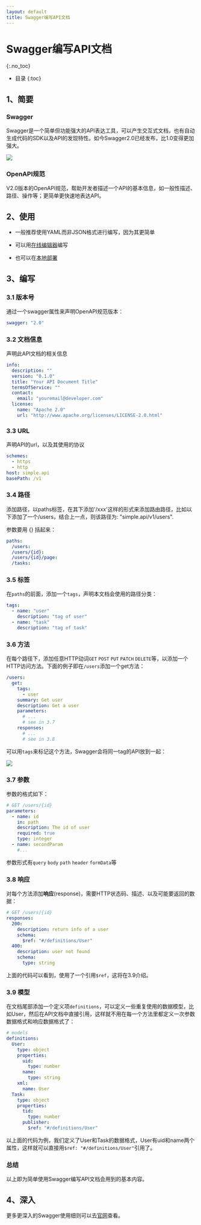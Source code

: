 ```yaml
---
layout: default
title: Swagger编写API文档
---
```


# Swagger编写API文档
{:.no_toc}

* 目录
{:toc}

## 1、简要

### Swagger

  Swagger是一个简单但功能强大的API表达工具，可以产生交互式文档，也有自动生成代码的SDK以及API的发现特性。如今Swagger2.0已经发布，比1.0变得更加强大。

  ![](pics/1.png)

### OpenAPI规范

  V2.0版本的OpenAPI规范，帮助开发者描述一个API的基本信息，如一般性描述、路径、操作等；更简单更快速地表达API。

## 2、使用

  - 一般推荐使用YAML而非JSON格式进行编写，因为其更简单

  - 可以用[在线编辑器](http://editor.swagger.io/)编写

  - 也可以在[本地部署](https://github.com/swagger-api/swagger-codegen)

## 3、编写

### 3.1 版本号
  
  通过一个swagger属性来声明OpenAPI规范版本：
  ```yaml
  swagger: "2.0"
  ```

### 3.2 文档信息

  声明此API文档的相关信息
  ```yaml
  info:
    description: ""
    version: "0.1.0"
    title: "Your API Document Title"
    termsOfService: ""
    contact:
      email: "youremail@developer.com"
    license:
      name: "Apache 2.0"
      url: "http://www.apache.org/licenses/LICENSE-2.0.html"
  ```

### 3.3 URL

  声明API的url，以及其使用的协议
  ```yaml
  schemes:
    - https
    - http
  host: simple.api
  basePath: /v1
  ```

### 3.4 路径

  添加路径，以paths标签，在其下添加'/xxx'这样的形式来添加路由路径，比如以下添加了一个/users，结合上一点，则该路径为: "simple.api/v1/users".

  参数要用 {} 括起来：

  ```yaml
  paths:
    /users:
    /users/{id}:
    /users/{id}/page:
    /tasks:
  ```

### 3.5 标签

  在`paths`的前面，添加一个`tags`，声明本文档会使用的路径分类：
  ```yaml
  tags:
    - name: "user"
      description: "tag of user"
    - name: "task"
      description: "tag of task"
  ```

### 3.6 方法

  在每个路径下，添加任意HTTP动词`GET` `POST` `PUT` `PATCH` `DELETE`等，以添加一个HTTP访问方法。下面的例子即在`/users`添加一个get方法：

  ```yaml
  /users:
    get:
      tags:
        - user
      summary: Get user
      description: Get a user
      parameters:
        # ...
        # see in 3.7
      responses:
        # ...
        # see in 3.8
  ```

  可以用`tags`来标记这个方法，Swagger会将同一tag的API放到一起：

  ![](pics/2.png)

### 3.7 参数

  参数的格式如下：
  ```yaml
  # GET /users/{id}
  parameters:
    - name: id
      in: path
      description: The id of user
      required: true
      type: integer
    - name: secondParam
      #...
  ```

  参数形式有`query` `body` `path` `header` `formData`等

### 3.8 响应

  对每个方法添加**响应**(response)，需要HTTP状态码、描述、以及可能要返回的数据：

  ```yaml
  # GET /users/{id}
  responses:
    200:
      description: return info of a user
      schema:
        $ref: "#/definitions/User"
    400:
      description: user not found
      schema:
        type: string
  ```

  上面的代码可以看到，使用了一个引用`$ref`，这将在3.9介绍。

### 3.9 模型

  在文档尾部添加一个定义项`definitions`，可以定义一些重复使用的数据模型，比如User，然后在API文档中直接引用，这样就不用在每一个方法里都定义一次参数数据格式和响应数据格式了：

  ```yaml
  # models
  definitions:
    User:
      type: object
      properties:
        uid:
          type: number
        name:
          type: string
      xml:
        name: User
    Task:
      type: object
      properties:
        tid:
          type: number
        publisher:
          $ref: "#/definitions/User"
  ```

  以上面的代码为例，我们定义了User和Task的数据格式，User有uid和name两个属性，这样就可以直接用`$ref: "#/definitions/User"`引用了。

### 总结

  以上即为简单使用Swagger编写API文档会用到的基本内容。

## 4、深入

  更多更深入的Swagger使用细则可以去[官网](https://swaggerhub.com/)查看。
